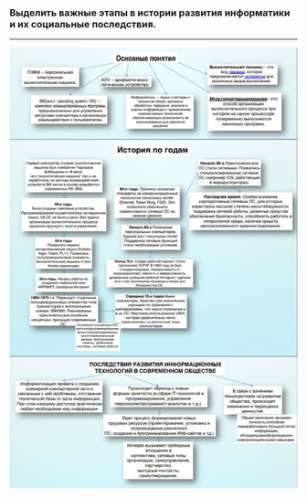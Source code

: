 ### Выделить важные этапы в истории развития информатики и их социальные последствия. 

<hr/> 

![alt text](https://github.com/KsushaSeliv/Practice/blob/master/Карта1.jpg)
